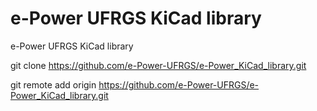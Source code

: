 # e-Power UFRGS KiCad library
e-Power UFRGS KiCad library

git clone https://github.com/e-Power-UFRGS/e-Power_KiCad_library.git

git remote add origin https://github.com/e-Power-UFRGS/e-Power_KiCad_library.git


